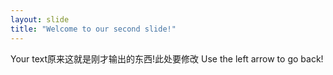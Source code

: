 ```yaml
---
layout: slide
title: "Welcome to our second slide!"
---
```

Your text原来这就是刚才输出的东西!此处要修改
Use the left arrow to go back!
